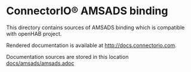 # ConnectorIO® AMSADS binding

This directory contains sources of AMSADS binding which is compatible with openHAB project.

Rendered documentation is available at http://docs.connectorio.com.

Documentation sources are stored in this location [docs/amsads/amsads.adoc](docs/amsads/amsads.adoc)
